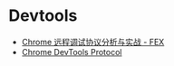 Devtools
===


- [Chrome 远程调试协议分析与实战 - FEX](https://fex.baidu.com/blog/2014/06/remote-debugging-protocol/)
- [Chrome DevTools Protocol](https://chromedevtools.github.io/devtools-protocol/)
